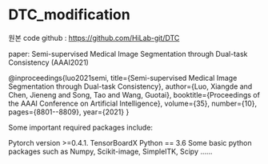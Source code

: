 # DTC_modification

원본 code github : https://github.com/HiLab-git/DTC 

paper: Semi-supervised Medical Image Segmentation through Dual-task Consistency (AAAI2021)

@inproceedings{luo2021semi,
  title={Semi-supervised Medical Image Segmentation through Dual-task Consistency},
  author={Luo, Xiangde and Chen, Jieneng and Song, Tao and Wang, Guotai},
  booktitle={Proceedings of the AAAI Conference on Artificial Intelligence},
  volume={35},
  number={10},
  pages={8801--8809},
  year={2021}
}

Some important required packages include:

Pytorch version >=0.4.1.
TensorBoardX
Python == 3.6
Some basic python packages such as Numpy, Scikit-image, SimpleITK, Scipy ......
